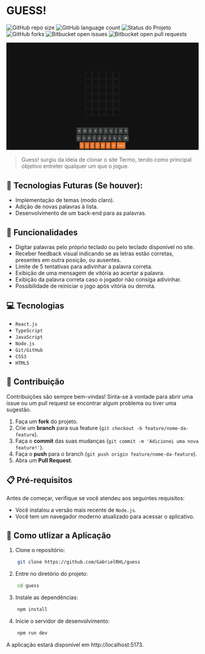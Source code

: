 # GUESS!

![GitHub repo size](https://img.shields.io/github/repo-size/GabrielRHL/guess?style=for-the-badge)
![GitHub language count](https://img.shields.io/github/languages/count/GabrielRHL/guess?style=for-the-badge)
![Status do Projeto](https://img.shields.io/badge/status-finalizado-brightgreen?style=for-the-badge)
![GitHub forks](https://img.shields.io/github/forks/GabrielRHL/guess?style=for-the-badge)
![Bitbucket open issues](https://img.shields.io/bitbucket/issues/GabrielRHL/guess?style=for-the-badge)
![Bitbucket open pull requests](https://img.shields.io/bitbucket/pr-raw/GabrielRHL/guess?style=for-the-badge)

<img src="/public/site-guess.png" alt="Exemplo imagem">

> Guess! surgiu da ideia de clonar o site Termo, tendo como principal objetivo entreter qualquer um que o jogue.

## 🚀 Tecnologias Futuras (Se houver):

- Implementação de temas (modo claro).
- Adição de novas palavras à lista.
- Desenvolvimento de um back-end para as palavras.

## 🔨 Funcionalidades

- Digitar palavras pelo próprio teclado ou pelo teclado disponível no site.
- Receber feedback visual indicando se as letras estão corretas, presentes em outra posição, ou ausentes.
- Limite de 5 tentativas para adivinhar a palavra correta.
- Exibição de uma mensagem de vitória ao acertar a palavra.
- Exibição da palavra correta caso o jogador não consiga adivinhar.
- Possibilidade de reiniciar o jogo após vitória ou derrota.

## 💻 Tecnologias

- `React.js`
- `TypeScript`
- `JavaScript`
- `Node.js`
- `Git/GitHub`
- `CSS3`
- `HTML5`

## 📝 Contribuição

Contribuições são sempre bem-vindas! Sinta-se à vontade para abrir uma issue ou um pull request se encontrar algum problema ou tiver uma sugestão.

1. Faça um **fork** do projeto.
2. Crie um **branch** para sua feature (`git checkout -b feature/nome-da-feature`).
3. Faça o **commit** das suas mudanças (`git commit -m 'Adicionei uma nova feature!'`).
4. Faça o **push** para o branch (`git push origin feature/nome-da-feature`).
5. Abra um **Pull Request**.

## 📋 Pré-requisitos

Antes de começar, verifique se você atendeu aos seguintes requisitos:

- Você instalou a versão mais recente de `Node.js`.
- Você tem um navegador moderno atualizado para acessar o aplicativo.

## 📁 Como utlizar a Aplicação

1. Clone o repositório:
```bash
    git clone https://github.com/GabrielRHL/guess
```

2. Entre no diretório do projeto:
```bash
    cd guess
```

3. Instale as dependências:
```bash
    npm install
```

4. Inicie o servidor de desenvolvimento:
```bash
    npm run dev
```

A aplicação estará disponível em http://localhost:5173.
